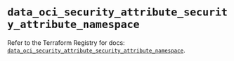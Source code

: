 # `data_oci_security_attribute_security_attribute_namespace`

Refer to the Terraform Registry for docs: [`data_oci_security_attribute_security_attribute_namespace`](https://registry.terraform.io/providers/hashicorp/oci/7.19.0/docs/data-sources/security_attribute_security_attribute_namespace).
